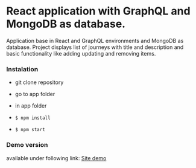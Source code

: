 # React application with GraphQL and MongoDB as database.

Application base in React and GraphQL environments and MongoDB as database.
Project displays list of journeys with title and description and basic functionality like adding updating and removing items.

### Instalation

- git clone repository
- go to app folder

- in app folder
- `$ npm install`
- `$ npm start`

### Demo version

available under following link: [Site demo](https://journey-app.netlify.app)
